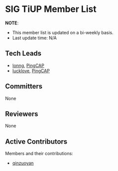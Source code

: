 # SIG TiUP Member List

**NOTE**:

* This member list is updated on a bi-weekly basis.
* Last update time: N/A

## Tech Leads

* [lonng](https://github.com/lonng), [PingCAP](https://pingcap.com/en/)
* [lucklove](https://github.com/lucklove), [PingCAP](https://pingcap.com/en/)

## Committers

None

## Reviewers

None

## Active Contributors

Members and their contributions:

- [qinzuoyan](https://github.com/qinzuoyan)